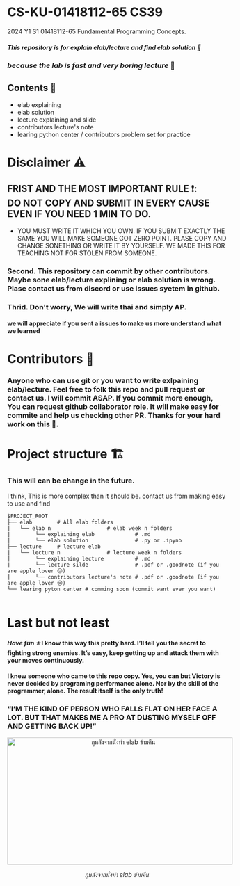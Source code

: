 # CS-KU-01418112-65 CS39 
2024 Y1 S1 01418112-65 Fundamental Programming Concepts. 

##### This repository is for explain elab/lecture and find elab solution 📖
### *because the lab is fast and very boring lecture* 🛌

## Contents 🥓

- elab explaining 
- elab solution
- lecture explaining and slide
- contributors lecture's note
- learing python center / contributors problem set for practice

# Disclaimer ⚠️
## FRIST AND THE MOST IMPORTANT RULE ❗: <br/>DO NOT COPY AND SUBMIT IN EVERY CAUSE EVEN IF YOU NEED 1 MIN TO DO.<br/>

- YOU MUST WRITE IT WHICH YOU OWN. IF YOU SUBMIT EXACTLY THE SAME YOU WILL MAKE SOMEONE GOT ZERO POINT. PLASE COPY AND CHANGE SONETHING OR WRITE IT BY YOURSELF. WE MADE THIS FOR TEACHING NOT FOR STOLEN FROM SOMEONE.

### Second. This repository can commit by other contributors. Maybe sone elab/lecture explining or elab solution is wrong. Plase contact us from discord or use issues syetem in github.
### Thrid. Don't worry, We will write thai and simply AP.

#### we will appreciate if you sent a issues to make us more understand what we learned

# Contributors 🚀
### Anyone who can use git or you want to write exlpaining elab/lecture. Feel free to folk this repo and pull request or contact us. I will commit ASAP. If you commit more enough, You can request github collaborator role. It will make easy for commite and help us checking other PR. Thanks for your hard work on this 🙏. 
#

# Project structure 🏗️

### This will can be change in the future.
I think, This is more complex than it should be. contact us from making easy to use and find 

```
$PROJECT_ROOT
├── elab        # All elab folders
|   └── elab n                  # elab week n folders
|        └── explaining elab             # .md
|        └── elab solution               # .py or .ipynb
├── lecture     # lecture elab
|   └── lecture n               # lecture week n folders
|        └── explaining lecture          # .md
|        └── lecture silde               # .pdf or .goodnote (if you are apple lover 😔)
|        └── contributors lecture's note # .pdf or .goodnote (if you are apple lover 😔)
└── learing pyton center # comming soon (commit want ever you want)
    
```

# Last but not least
#### *Have fun ⭐* I know this way this pretty hard. I’ll tell you the secret to fighting strong enemies. It’s easy, keep getting up and attack them with your moves continuously.
#### I knew someone who came to this repo copy. Yes, you can but Victory is never decided by programing performance alone. Nor by the skill of the programmer, alone. The result itself is the only truth!
### “I’M THE KIND OF PERSON WHO FALLS FLAT ON HER FACE A LOT. BUT THAT MAKES ME A PRO AT DUSTING MYSELF OFF AND GETTING BACK UP!”

<p align="center">
  <img src="https://media1.tenor.com/m/kwJdCXqCbb4AAAAC/skip-and-loafer.gif" width="518" height="292.285140562249" alt="กูหลังจากนั่งทำ elab ข้ามคืน" style="max-width: 518px;"/>
</p>

<p align="center">
  <i style="style="color:cyan">กูหลังจากนั่งทำ elab ข้ามคืน</h5>
</p>




